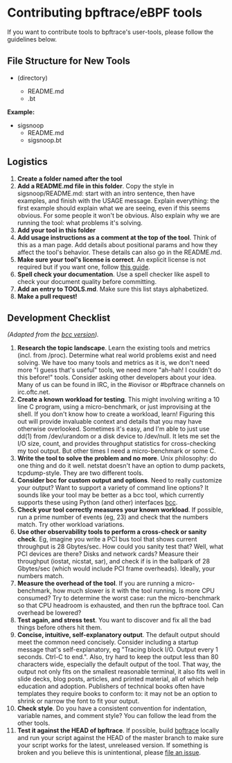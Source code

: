 # Contributing bpftrace/eBPF tools

If you want to contribute tools to bpftrace's user-tools, please follow the 
guidelines below.

## File Structure for New Tools
- <mytoolname> (directory)
  - README.md
  - <mytoolname>.bt
  
**Example:**
- sigsnoop
  - README.md
  - sigsnoop.bt
  
## Logistics
1. **Create a folder named after the tool**
1. **Add a README.md file in this folder**. Copy the style in 
sigsnoop/README.md: start with an intro sentence, then have examples, and 
finish with the USAGE message. Explain everything: the first example should 
explain what we are seeing, even if this seems obvious. For some people it 
won't be obvious. Also explain why we are running the tool: what problems 
it's solving.
1. **Add your tool in this folder**
1. **Add usage instructions as a comment at the top of the tool**. Think of 
this as a man page. Add details about positional params and how they affect the 
tool's behavior. These details can also go in the README.md.
1. **Make sure your tool's license is correct**. An explicit license is not 
required but if you want one, follow [this guide](README.md#licensing).
1. **Spell check your documentation**. Use a spell checker like aspell to check 
your document quality before committing.
1. **Add an entry to TOOLS.md**. Make sure this list stays alphabetized.
1. **Make a pull request!**

## Development Checklist

_(Adapted from the [bcc version](https://github.com/iovisor/bcc/blob/master/CONTRIBUTING-SCRIPTS.md))._

1. **Research the topic landscape**. Learn the existing tools and metrics 
(incl. from /proc). Determine what real world problems exist and need solving. 
We have too many tools and metrics as it is, we don't need more "I guess that's 
useful" tools, we need more "ah-hah! I couldn't do this before!" tools. 
Consider asking other developers about your idea. Many of us can be found in 
IRC, in the #iovisor or #bpftrace channels on irc.oftc.net.
1. **Create a known workload for testing**. This might involving writing a 10 
line C program, using a micro-benchmark, or just improvising at the shell. If 
you don't know how to create a workload, learn! Figuring this out will provide 
invaluable context and details that you may have otherwise overlooked. 
Sometimes it's easy, and I'm able to just use dd(1) from /dev/urandom or a 
disk device to /dev/null. It lets me set the I/O size, count, and provides 
throughput statistics for cross-checking my tool output. But other times I 
need a micro-benchmark or some C.
1. **Write the tool to solve the problem and no more**. Unix philosophy: do one 
thing and do it well. netstat doesn't have an option to dump packets, 
tcpdump-style. They are two different tools.
1. **Consider bcc for custom output and options**. Need to really customize 
your output? Want to support a variety of command line options? It sounds like 
your tool may be better as a bcc tool, which currently supports these using 
Python (and other) interfaces [bcc](https://github.com/iovisor/bcc).
1. **Check your tool correctly measures your known workload**. If possible, 
run a prime number of events (eg, 23) and check that the numbers match. Try 
other workload variations.
1. **Use other observability tools to perform a cross-check or sanity check**. 
Eg, imagine you write a PCI bus tool that shows current throughput is 28 
Gbytes/sec. How could you sanity test that? Well, what PCI devices are there? 
Disks and network cards? Measure their throughput (iostat, nicstat, sar), and 
check if is in the ballpark of 28 Gbytes/sec (which would include PCI frame 
overheads). Ideally, your numbers match.
1. **Measure the overhead of the tool**. If you are running a micro-benchmark, 
how much slower is it with the tool running. Is more CPU consumed? Try to 
determine the worst case: run the micro-benchmark so that CPU headroom is 
exhausted, and then run the bpftrace tool. Can overhead be lowered?
1. **Test again, and stress test**. You want to discover and fix all the bad 
things before others hit them.
1. **Concise, intuitive, self-explanatory output**. The default output should 
meet the common need concisely. Consider including a startup message that's 
self-explanatory, eg "Tracing block I/O. Output every 1 seconds. Ctrl-C to 
end.". Also, try hard to keep the output less than 80 characters wide, 
especially the default output of the tool. That way, the output not only 
fits on the smallest reasonable terminal, it also fits well in slide decks, 
blog posts, articles, and printed material, all of which help education and 
adoption. Publishers of technical books often have templates they require 
books to conform to: it may not be an option to shrink or narrow the font to 
fit your output.
1. **Check style**. Do you have a consistent convention for indentation, 
variable names, and comment style? You can follow the lead from the other tools.
1. **Test it against the HEAD of bpftrace**. If possible, build [bpftrace](https://github.com/bpftrace/bpftrace/tree/master) 
locally and run your script against the HEAD of the master branch to make sure 
your script works for the latest, unreleased version. If something is broken 
and you believe this is unintentional, please [file an issue](https://github.com/bpftrace/bpftrace/issues).